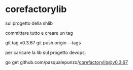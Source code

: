 # corefactorylib

sul progetto della shlib 

committare tutto e creare un tag

git tag v0.3.67
git push origin --tags

 

 

per caricare la lib sul progetto devops:

go get github.com/pasqualepunzo/corefactorylib@v0.3.67